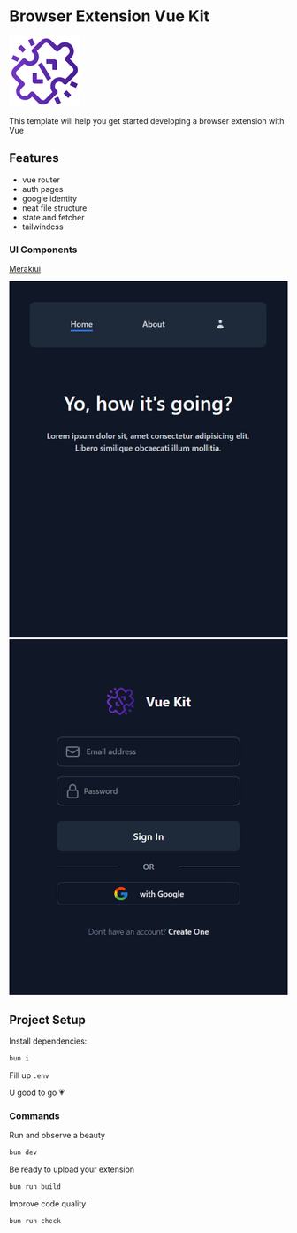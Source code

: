# Browser Extension Vue Kit

![logo](./public/logo.png)

This template will help you get started developing a browser extension with Vue

## Features

- vue router
- auth pages
- google identity
- neat file structure
- state and fetcher
- tailwindcss

### UI Components

[Merakiui](https://merakiui.com)

![home](./.github/screenshots/home.jpg)
![login](./.github/screenshots/login.jpg)

## Project Setup

Install dependencies:

```sh
bun i
```

Fill up `.env`

U good to go 💗

### Commands

Run and observe a beauty

```sh
bun dev
```

Be ready to upload your extension

```sh
bun run build
```

Improve code quality

```sh
bun run check
```
